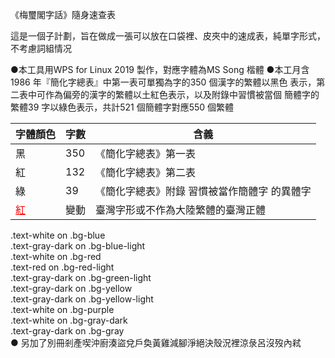 《梅璽閣字話》隨身速查表

這是一個子計劃，旨在做成一張可以放在口袋裡、皮夾中的速成表，純單字形式，不考慮詞組情况


●本工具用WPS for Linux 2019 製作，對應字體為MS Song 楷體
●本工月含1986 年『簡化字總表』中第一表可單獨為字的350 個漢字的繁體以黑色
表示，第二表中可作為偏旁的漢字的繁體以土紅色表示，以及附錄中習慣被當個
簡體字的繁體39 字以綠色表示，共計521 個簡體字對應550 個繁體

字體顏色 | 字數 | 含義
---------|-------|-----
黑       |350    |《簡化字總表》第一表
<div class="red">紅</div>| 132  |《簡化字總表》第二表
<div class="green">綠</div>| 39  |《簡化字總表》附錄 習慣被當作簡體字 的異體字
<font color='red'><u>紅</u></font>| 變動 | 臺灣字形或不作為大陸繁體的臺灣正體


<div class="text-white bg-blue mb-2">
  .text-white on .bg-blue
</div>
<div class="bg-blue-light mb-2">
  .text-gray-dark on .bg-blue-light
</div>
<div class="text-white bg-red mb-2">
  .text-white on .bg-red
</div>
<div class="text-red bg-red-light mb-2">
  .text-red on .bg-red-light
</div>
<div class="bg-green-light mb-2">
  .text-gray-dark on .bg-green-light
</div>
<div class="bg-yellow mb-2">
  .text-gray-dark on .bg-yellow
</div>
<div class="bg-yellow-light mb-2">
  .text-gray-dark on .bg-yellow-light
</div>
<div class="text-white bg-purple mb-2">
  .text-white on .bg-purple
</div>
<div class="text-white bg-gray-dark mb-2">
  .text-white on .bg-gray-dark
</div>
<div class="bg-gray">
  .text-gray-dark on .bg-gray
</div>
● 另加了別冊剎產喫沖廚湊盜兌戶奐黃雞減腳淨絕決殼況裡涼彔呂沒歿內弒